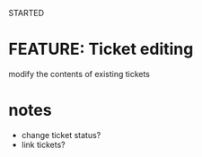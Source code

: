 STARTED

# FEATURE: Ticket editing
modify the contents of existing tickets

# notes

* change ticket status?
* link tickets?
